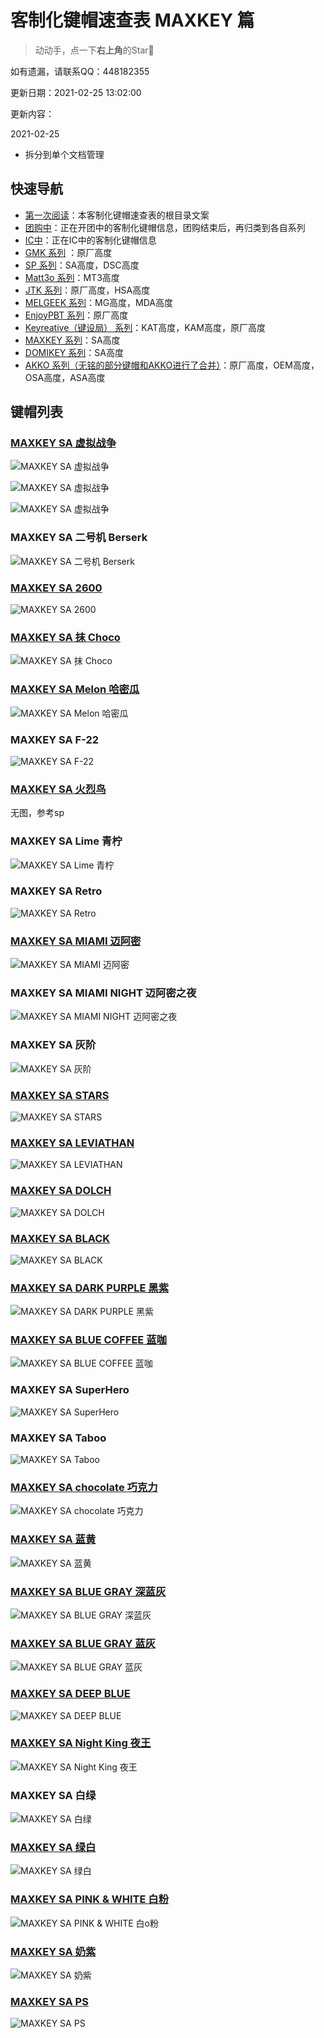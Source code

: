 # 客制化键帽速查表 MAXKEY 篇

> 动动手，点一下**右上角**的Star🤝

如有遗漏，请联系QQ：448182355

更新日期：2021-02-25 13:02:00

更新内容：

2021-02-25
- 拆分到单个文档管理

## 快速导航

- [第一次阅读](./README.md)：本客制化键帽速查表的根目录文案
- [团购中](./gb.md)：正在开团中的客制化键帽信息，团购结束后，再归类到各自系列
- [IC中](./ic.md)：正在IC中的客制化键帽信息
- [GMK 系列](./gmk.md) ：原厂高度
- [SP 系列](./sp.md)：SA高度，DSC高度
- [Matt3o 系列](./matt3o.md)：MT3高度
- [JTK 系列](./jtk.md)：原厂高度，HSA高度
- [MELGEEK 系列](./melgeek.md)：MG高度，MDA高度
- [EnjoyPBT 系列](./enjoypbt.md)：原厂高度
- [Keyreative（键设局） 系列](./keyreative.md)：KAT高度，KAM高度，原厂高度
- [MAXKEY 系列](./maxkey.md)：SA高度
- [DOMIKEY 系列](./domikey.md)：SA高度
- [AKKO 系列（无铭的部分键帽和AKKO进行了合并）](./akko.md)：原厂高度，OEM高度，OSA高度，ASA高度

## 键帽列表

### [MAXKEY SA 虚拟战争](https://www.zfrontier.com/app/flow/2agnK731Q9Lo)

![MAXKEY SA 虚拟战争](media/16126840969627.jpg)

![MAXKEY SA 虚拟战争](media/16126841047047.jpg)

![MAXKEY SA 虚拟战争](media/16126841115981.jpg)

### MAXKEY SA 二号机 Berserk

![MAXKEY SA 二号机 Berserk](media/16126843556560.jpg)

### [MAXKEY SA 2600](https://kbdfans.com/collections/sa-profile/products/gb-maxkey-x)

![MAXKEY SA 2600](media/16126794523441.jpg)

### [MAXKEY SA 抹 Choco](https://www.zfrontier.com/app/flow/epwElvq1lN54)

![MAXKEY SA 抹 Choco](media/16126813459066.jpg)

### [MAXKEY SA Melon 哈密瓜](https://www.zfrontier.com/app/flow/4xPoonPAbKa4)

![MAXKEY SA Melon 哈密瓜](media/16126808698464.jpg)

### MAXKEY SA F-22

![MAXKEY SA F-22](media/16126811702658.jpg)

### [MAXKEY SA 火烈鸟](https://www.zfrontier.com/app/flow/2g8y9o8pK59Y)

无图，参考sp

### MAXKEY SA Lime 青柠

![MAXKEY SA Lime 青柠](media/16126812913924.jpg)

### MAXKEY SA Retro

![MAXKEY SA Retro](media/16126800746120.jpg)

### [MAXKEY SA MIAMI 迈阿密](https://kbdfans.com/collections/sa-profile/products/maxkey-miami-sa-keycaps)

![MAXKEY SA MIAMI 迈阿密](media/16126802577750.jpg)

### MAXKEY SA MIAMI NIGHT 迈阿密之夜

![MAXKEY SA MIAMI NIGHT 迈阿密之夜](media/16126813823278.jpg)

### MAXKEY SA 灰阶

![MAXKEY SA 灰阶](media/16126789891474.jpg)

### [MAXKEY SA STARS](https://kbdfans.com/collections/sa-profile/products/maxkey-sa-starskeycaps-set)

![MAXKEY SA STARS](media/16126800336236.jpg)

### [MAXKEY SA LEVIATHAN](https://kbdfans.com/collections/sa-profile/products/sa-leviathan-keycaps)

![MAXKEY SA LEVIATHAN](media/16126796824586.jpg)

### [MAXKEY SA DOLCH](https://kbdfans.com/collections/sa-profile/products/maxkey-dolch-sa-double-shot-abs-keycaps)

![MAXKEY SA DOLCH](media/16126798104318.jpg)

### [MAXKEY SA BLACK](https://kbdfans.com/collections/sa-profile/products/maxkey-black-doubleshot-abs-sa-keycaps)

![MAXKEY SA BLACK](media/16126797197806.jpg)

### [MAXKEY SA DARK PURPLE 黑紫](https://kbdfans.com/collections/sa-profile/products/maxkey-dark-purple-sa-keycaps)

![MAXKEY SA DARK PURPLE 黑紫](media/16126804664298.jpg)

### [MAXKEY SA BLUE COFFEE 蓝咖](https://kbdfans.com/collections/sa-profile/products/maxkey-sa-blue-coffee-keycaps-set)

![MAXKEY SA BLUE COFFEE 蓝咖](media/16126804953851.jpg)

### MAXKEY SA SuperHero

![MAXKEY SA SuperHero](media/16126789757222.jpg)

### MAXKEY SA Taboo

![MAXKEY SA Taboo](media/16126789482129.jpg)

### [MAXKEY SA chocolate 巧克力](https://kbdfans.com/collections/sa-profile/products/maxkey-chocolate-sa-keycaps-set)

![MAXKEY SA chocolate 巧克力](media/16126801354672.jpg)

### [MAXKEY SA 蓝黄](https://kbdfans.com/collections/sa-profile/products/maxkey-sa-ka-keycaps-set)

![MAXKEY SA 蓝黄](media/16126804363959.jpg)

### [MAXKEY SA BLUE GRAY 深蓝灰](https://kbdfans.com/collections/sa-profile/products/bfcmmaxkey-blue-gray-sa-keycaps-set)

![MAXKEY SA BLUE GRAY 深蓝灰](media/16126797678299.jpg)

### [MAXKEY SA BLUE GRAY 蓝灰](https://kbdfans.com/collections/sa-profile/products/maxkey-b-g-sa-keycaps)

![MAXKEY SA BLUE GRAY 蓝灰](media/16126801605582.jpg)

### [MAXKEY SA DEEP BLUE](https://kbdfans.com/collections/sa-profile/products/maxkey-deep-blue-keycaps-set)

![MAXKEY SA DEEP BLUE](media/16126803787344.jpg)

### [MAXKEY SA Night King 夜王](https://kbdfans.com/collections/sa-profile/products/maxkey-sa-keycaps-set)

![MAXKEY SA Night King 夜王](media/16126790010695.jpg)

### MAXKEY SA 白绿

![MAXKEY SA 白绿](media/16126799580506.jpg)

### [MAXKEY SA 绿白](https://kbdfans.com/collections/sa-profile/products/bfcmmaxkey-green-white-sa-profile-keycaps-set)

![MAXKEY SA 绿白](media/16126799083780.jpg)

### [MAXKEY SA PINK & WHITE 白粉](https://kbdfans.com/collections/sa-profile/products/bfcmmaxkey-pink-white-sa-profile-keycaps-set)

![MAXKEY SA PINK & WHITE 白o粉](media/16126801020717.jpg)

### [MAXKEY SA 奶紫](https://kbdfans.com/collections/sa-profile/products/maxkey-sa-keycaps-set-1)

![MAXKEY SA 奶紫](media/16126803381894.jpg)

### [MAXKEY SA PS](https://kbdfans.com/collections/sa-profile/products/maxkey-ps-keycaps-set)

![MAXKEY SA PS](media/16126805556821.jpg)
